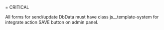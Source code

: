 = CRITICAL

All forms for send/update DbData must have class js__template-system for integrate
action SAVE button on admin panel.
